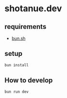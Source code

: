 # shotanue.dev

## requirements

- [bun.sh](https://bun.sh)

## setup

```bash
bun install
```

## How to develop

```bash
bun run dev
```

